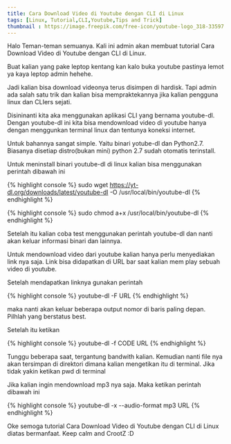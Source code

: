 ```yaml
---
title: Cara Download Video di Youtube dengan CLI di Linux
tags: [Linux, Tutorial,CLI,Youtube,Tips and Trick]
thumbnail : https://image.freepik.com/free-icon/youtube-logo_318-33597.jpg
---
```


Halo Teman-teman semuanya. Kali ini admin akan membuat tutorial Cara Download Video di Youtube dengan CLI di Linux.

Buat kalian yang pake leptop kentang kan kalo buka youtube pastinya lemot ya kaya leptop admin hehehe.

Jadi kalian bisa download videonya terus disimpen di hardisk. Tapi admin ada salah satu trik dan kalian bisa mempraktekannya jika kalian pengguna linux dan CLIers sejati.

Disininanti kita aka menggunakan aplikasi CLI yang bernama youtube-dl. Dengan youtube-dl ini kita bisa mendownload video di youtube hanya dengan menggunkan terminal linux dan tentunya koneksi internet.

Untuk bahannya sangat simple. Yaitu binari yotube-dl dan Python2.7. Biasanya disetiap distro(bukan mini) python 2.7 sudah otomatis terinstall.

Untuk meninstall binari youtube-dl di linux kalian bisa menggunakan perintah dibawah ini

{% highlight console %}
sudo wget https://yt-dl.org/downloads/latest/youtube-dl -O /usr/local/bin/youtube-dl
{% endhighlight %}

{% highlight console %}
sudo chmod a+x /usr/local/bin/youtube-dl
{% endhighlight %}

Setelah itu kalian coba test menggunakan perintah youtube-dl dan nanti akan keluar informasi binari dan lainnya.

Untuk mendownload video dari youtube kalian hanya perlu menyediakan link nya saja. Link bisa didapatkan di URL bar saat kalian mem play sebuah video di youtube.

Setelah mendapatkan linknya gunakan perintah

{% highlight console %}
youtube-dl -F URL
{% endhighlight %}

maka nanti akan keluar beberapa output nomor di baris paling depan. Pilhlah yang berstatus best.

Setelah itu ketikan

{% highlight console %}
youtube-dl -f CODE URL
{% endhighlight %}

Tunggu beberapa saat, tergantung bandwith kalian. Kemudian nanti file nya akan tersimpan di direktori dimana kalian mengetikan itu di terminal. Jika tidak yakin ketikan pwd di terminal

Jika kalian ingin mendownload mp3 nya saja. Maka ketikan perintah dibawah ini

{% highlight console %}
youtube-dl -x --audio-format mp3 URL
{% endhighlight %}

Oke semoga tutorial Cara Download Video di Youtube dengan CLI di Linux diatas bermanfaat. Keep calm and CrootZ :D
